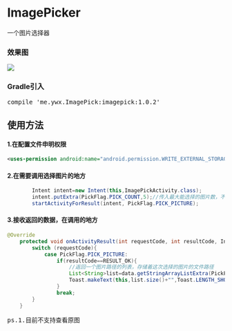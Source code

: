 # ImagePicker
一个图片选择器

### 效果图
![](demo.gif)

### Gradle引入
<pre>compile 'me.ywx.ImagePick:imagepick:1.0.2'</pre>

## 使用方法
#### 1.在配置文件申明权限
```xml
<uses-permission android:name="android.permission.WRITE_EXTERNAL_STORAGE"/>
```
#### 2.在需要调用选择图片的地方
```java
        Intent intent=new Intent(this,ImagePickActivity.class);
        intent.putExtra(PickFlag.PICK_COUNT,5);//传入最大能选择的图片数，不传此参数默认为1
        startActivityForResult(intent, PickFlag.PICK_PICTURE);
```
#### 3.接收返回的数据，在调用的地方
```java
@Override
    protected void onActivityResult(int requestCode, int resultCode, Intent data) {
        switch (requestCode){
            case PickFlag.PICK_PICTURE:
                if(resultCode==RESULT_OK){
                    //返回一个图片路径的列表，存储着这次选择的图片的文件路径
                    List<String>list=data.getStringArrayListExtra(PickFlag.PICK_LIST);
                    Toast.makeText(this,list.size()+"",Toast.LENGTH_SHORT).show();
                }
                break;
        }
    }
```
<pre>ps.1.目前不支持查看原图</pre>
